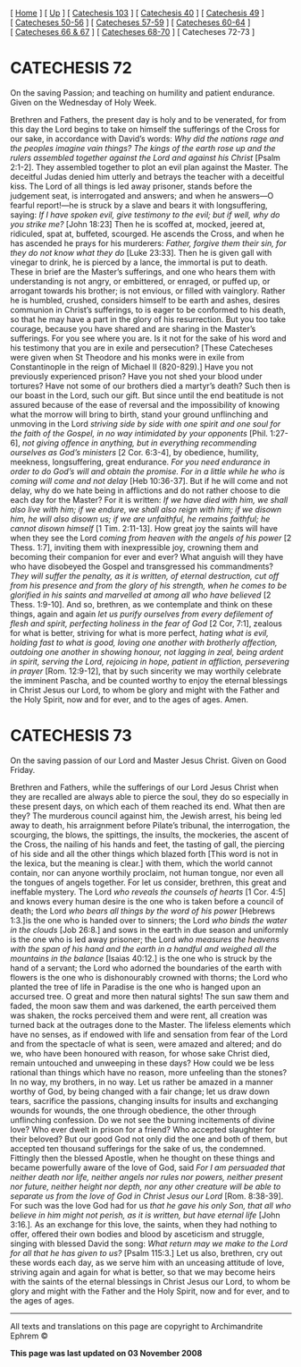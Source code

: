 \[ [Home](index.md) \] \[ [Up](lent.md) \] \[ [Catechesis 103](catechesis_103.md) \] \[ [Catechesis 40](ths40.md) \] \[ [Catechesis 49](catechesis_49.md) \] \[ [Catecheses 50-56](ths50-56.md) \] \[ [Catecheses 57-59](ths57-59.md) \] \[ [Catecheses 60-64](ths60-64.md) \] \[ [Catecheses 66 & 67](ths66-67.md) \] \[ [Catecheses 68-70](ths68-70.md) \] \[ Catecheses 72-73 \]

CATECHESIS 72
=============

On the saving Passion; and teaching on humility and patient endurance.
Given on the Wednesday of Holy Week.

Brethren and Fathers, the present day is holy and to be venerated, for from this day the Lord begins to take on himself the sufferings of the Cross for our sake, in accordance with David’s words: *Why did the nations rage and the peoples imagine vain things? The kings of the earth rose up and the rulers assembled together against the Lord and against his Christ* \[Psalm 2:1-2\]. They assembled together to plot an evil plan against the Master. The deceitful Judas denied him utterly and betrays the teacher with a deceitful kiss. The Lord of all things is led away prisoner, stands before the judgement seat, is interrogated and answers; and when he answers—O fearful report!—he is struck by a slave and bears it with longsuffering, saying: *If I have spoken evil, give testimony to the evil; but if well, why do you strike me?* \[John 18:23\] Then he is scoffed at, mocked, jeered at, ridiculed, spat at, buffeted, scourged. He ascends the Cross, and when he has ascended he prays for his murderers: *Father, forgive them their sin, for they do not know what they do* \[Luke 23:33\]. Then he is given gall with vinegar to drink, he is pierced by a lance, the immortal is put to death. These in brief are the Master’s sufferings, and one who hears them with understanding is not angry, or embittered, or enraged, or puffed up, or arrogant towards his brother; is not envious, or filled with vainglory. Rather he is humbled, crushed, considers himself to be earth and ashes, desires communion in Christ’s sufferings, to is eager to be conformed to his death, so that he may have a part in the glory of his resurrection. But you too take courage, because you have shared and are sharing in the Master’s sufferings. For you see where you are. Is it not for the sake of his word and his testimony that you are in exile and persecution? \[These Catecheses were given when St Theodore and his monks were in exile from Constantinople in the reign of Michael II (820-829).\] Have you not previously experienced prison? Have you not shed your blood under tortures? Have not some of our brothers died a martyr’s death? Such then is our boast in the Lord, such our gift. But since until the end beatitude is not assured because of the ease of reversal and the impossibility of knowing what the morrow will bring to birth, stand your ground unflinching and unmoving in the Lord *striving side by side with one spirit and one soul for the faith of the Gospel, in no way intimidated by your opponents* \[Phil. 1:27-6\], *not giving offence in anything, but in everything recommending ourselves as God’s ministers* \[2 Cor. 6:3-4\], by obedience, humility, meekness, longsuffering, great endurance. *For you need endurance in order to do God’s will and obtain the promise. For in a little while he who is coming will come and not delay* \[Heb 10:36-37\]. But if he will come and not delay, why do we hate being in afflictions and do not rather choose to die each day for the Master? For it is written: *If we have died with him, we shall also live with him; if we endure, we shall also reign with him; if we disown him, he will also disown us; if we are unfaithful, he remains faithful; he cannot disown himself* \[1 Tim. 2:11-13\]. How great joy the saints will have when they see the Lord *coming from heaven with the angels of his power* \[2 Thess. 1:7\], inviting them with inexpressible joy, crowning them and becoming their companion for ever and ever? What anguish will they have who have disobeyed the Gospel and transgressed his commandments? *They will suffer the penalty, as it is written, of eternal destruction, cut off from his presence and from the glory of his strength, when he comes to be glorified in his saints and marvelled at among all who have believed* \[2 Thess. 1:9-10\]. And so, brethren, as we contemplate and think on these things, again and again *let us purify ourselves from every defilement of flesh and spirit, perfecting holiness in the fear of God* \[2 Cor, 7:1\], zealous for what is better, striving for what is more perfect, *hating what is evil, holding fast to what is good, loving one another with brotherly affection, outdoing one another in showing honour, not lagging in zeal, being ardent in spirit, serving the Lord, rejoicing in hope, patient in affliction, persevering in prayer* \[Rom. 12:9-12\], that by such sincerity we may worthily celebrate the imminent Pascha, and be counted worthy to enjoy the eternal blessings in Christ Jesus our Lord, to whom be glory and might with the Father and the Holy Spirit, now and for ever, and to the ages of ages. Amen.

CATECHESIS 73
=============

On the saving passion of our Lord and Master Jesus Christ.
Given on Good Friday.

Brethren and Fathers, while the sufferings of our Lord Jesus Christ when they are recalled are always able to pierce the soul, they do so especially in these present days, on which each of them reached its end. What then are they? The murderous council against him, the Jewish arrest, his being led away to death, his arraignment before Pilate’s tribunal, the interrogation, the scourging, the blows, the spittings, the insults, the mockeries, the ascent of the Cross, the nailing of his hands and feet, the tasting of gall, the piercing of his side and all the other things which blazed forth \[This word is not in the lexica, but the meaning is clear.\] with them, which the world cannot contain, nor can anyone worthily proclaim, not human tongue, nor even all the tongues of angels together. For let us consider, brethren, this great and ineffable mystery. The Lord *who reveals the counsels of hearts* \[1 Cor. 4:5\] and knows every human desire is the one who is taken before a council of death; the Lord *who bears all things by the word of his power* \[Hebrews 1:3.\]is the one who is handed over to sinners; the Lord *who binds the water in the clouds* \[Job 26:8.\] and sows in the earth in due season and uniformly is the one who is led away prisoner; the Lord *who measures the heavens with the span of his hand and the earth in a handful and weighed all the mountains in the balance* \[Isaias 40:12.\] is the one who is struck by the hand of a servant; the Lord who adorned the boundaries of the earth with flowers is the one who is dishonourably crowned with thorns; the Lord who planted the tree of life in Paradise is the one who is hanged upon an accursed tree. O great and more then natural sights! The sun saw them and faded, the moon saw them and was darkened, the earth perceived them was shaken, the rocks perceived them and were rent, all creation was turned back at the outrages done to the Master. The lifeless elements which have no senses, as if endowed with life and sensation from fear of the Lord and from the spectacle of what is seen, were amazed and altered; and do we, who have been honoured with reason, for whose sake Christ died, remain untouched and unweeping in these days? How could we be less rational than things which have no reason, more unfeeling than the stones? In no way, my brothers, in no way. Let us rather be amazed in a manner worthy of God, by being changed with a fair change; let us draw down tears, sacrifice the passions, changing insults for insults and exchanging wounds for wounds, the one through obedience, the other through unflinching confession. Do we not see the burning incitements of divine love? Who ever dwelt in prison for a friend? Who accepted slaughter for their beloved? But our good God not only did the one and both of them, but accepted ten thousand sufferings for the sake of us, the condemned. Fittingly then the blessed Apostle, when he thought on these things and became powerfully aware of the love of God, said *For I am persuaded that neither death nor life, neither angels nor rules nor powers, neither present nor future, neither height nor depth, nor any other creature will be able to separate us from the love of God in Christ Jesus our Lord* \[Rom. 8:38-39\]. For such was the love God had for us *that he gave his only Son, that all who believe in him might not perish, as it is written, but have eternal life* \[John 3:16.\]*.* As an exchange for this love, the saints, when they had nothing to offer, offered their own bodies and blood by asceticism and struggle, singing with blessed David the song: *What return may we make to the Lord for all that he has given to us?* \[Psalm 115:3.\] Let us also, brethren, cry out these words each day, as we serve him with an unceasing attitude of love, striving again and again for what is better, so that we may become heirs with the saints of the eternal blessings in Christ Jesus our Lord, to whom be glory and might with the Father and the Holy Spirit, now and for ever, and to the ages of ages. 

------------------------------------------------------------------------

All texts and translations on this page are copyright to
Archimandrite Ephrem ©

**This page was last updated on 03 November 2008**
